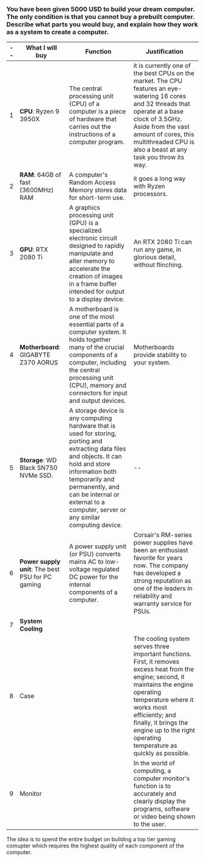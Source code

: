 ### You have been given 5000 USD to build your dream computer. The only condition is that you cannot buy a prebuilt computer. Describe what parts you would buy, and explain how they work as a system to create a computer.

 --| What I will buy | Function | Justification
 ---|---|---|---
 1|**CPU**: Ryzen 9 3950X | The central processing unit (CPU) of a computer is a piece of hardware that carries out the instructions of a computer program. |it is currently one of the best CPUs on the market. The CPU features an eye-watering 16 cores and 32 threads that operate at a base clock of 3.5GHz. Aside from the vast amount of cores, this multithreaded CPU is also a beast at any task you throw its way.
 2| **RAM**: 64GB of fast (3600MHz) RAM | A computer's Random Access Memory stores data for short-term use.  | it goes a long way with Ryzen processors.
 3| **GPU**: RTX 2080 Ti | A graphics processing unit (GPU) is a specialized electronic circuit designed to rapidly manipulate and alter memory to accelerate the creation of images in a frame buffer intended for output to a display device.| An RTX 2080 Ti can run any game, in glorious detail, without flinching.
 4| **Motherboard**: GIGABYTE Z370 AORUS | A motherboard is one of the most essential parts of a computer system. It holds together many of the crucial components of a computer, including the central processing unit (CPU), memory and connectors for input and output devices.| Motherboards provide stability to your system.
 5| **Storage**: WD Black SN750 NVMe SSD.| A storage device is any computing hardware that is used for storing, porting and extracting data files and objects. It can hold and store information both temporarily and permanently, and can be internal or external to a computer, server or any similar computing device. | --
 6| **Power supply unit**: The best PSU for PC gaming | A power supply unit (or PSU) converts mains AC to low-voltage regulated DC power for the internal components of a computer. | Corsair's RM-series power supplies have been an enthusiast favorite for years now. The company has developed a strong reputation as one of the leaders in reliability and warranty service for PSUs.
 7| **System Cooling**| | |
 8| Case||The cooling system serves three important functions. First, it removes excess heat from the engine; second, it maintains the engine operating temperature where it works most efficiently; and finally, it brings the engine up to the right operating temperature as quickly as possible.|
 9|Monitor||In the world of computing, a computer monitor's function is to accurately and clearly display the programs, software or video being shown to the user.|
 
 The idea is to spend the entire budget on building a top tier gaming comupter which requires the highest quality of
 each component of the computer.
